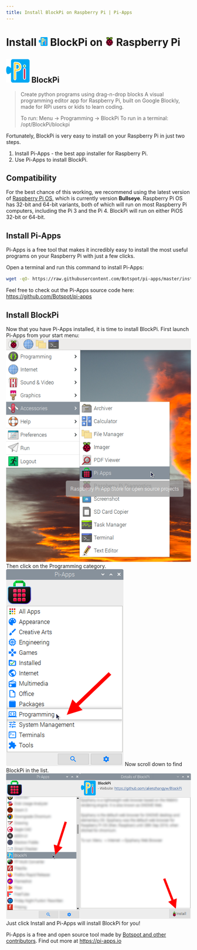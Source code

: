```yaml
---
title: Install BlockPi on Raspberry Pi | Pi-Apps
---
```

<div class="simple-install-content content">

# Install <img src="/img/app-icons/BlockPi/icon-64.png" height=24> BlockPi on <img src=/img/other-icons/raspberrypi-icon.svg height=24> Raspberry Pi

## <img src="/img/app-icons/BlockPi/icon-64.png"> BlockPi
> Create python programs using drag-n-drop blocks
> A visual programming editor app for Raspberry Pi, built on Google Blockly, made for RPi users or kids to learn coding.
> 
> To run: Menu -> Programming -> BlockPi
> To run in a terminal: /opt/BlockPi/blockpi

Fortunately, BlockPi is very easy to install on your Raspberry Pi in just two steps.
1. Install Pi-Apps - the best app installer for Raspberry Pi.
2. Use Pi-Apps to install BlockPi.
</div>
<div class="simple-install-content content">

## Compatibility
For the best chance of this working, we recommend using the latest version of [Raspberry Pi OS](https://www.raspberrypi.com/software/), which is currently version **Bullseye**.
Raspberry Pi OS has 32-bit and 64-bit variants, both of which will run on most Raspberry Pi computers, including the Pi 3 and the Pi 4.
BlockPi will run on either PiOS 32-bit or 64-bit.
</div>
<div class="simple-install-content content">

## Install Pi-Apps

Pi-Apps is a free tool that makes it incredibly easy to install the most useful programs on your Raspberry Pi with just a few clicks.

Open a terminal and run this command to install Pi-Apps:
```bash
wget -qO- https://raw.githubusercontent.com/Botspot/pi-apps/master/install | bash
```
Feel free to check out the Pi-Apps source code here: https://github.com/Botspot/pi-apps
</div>
<div class="simple-install-content content">

## Install BlockPi

Now that you have Pi-Apps installed, it is time to install BlockPi.
First launch Pi-Apps from your start menu:
<img src="/img/start-menu.png">
Then click on the Programming category.
<img src="/img/category-selections/Programming.png">
Now scroll down to find BlockPi in the list.
<img src="/img/app-icons/BlockPi/app-selection.png">
Just click Install and Pi-Apps will install BlockPi for you!
</div>
<div class="simple-install-content content">

Pi-Apps is a free and open source tool made by [Botspot and other contributors](/about/#contributors). Find out more at https://pi-apps.io
</div>
